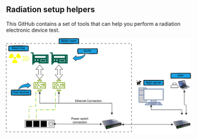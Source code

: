 ## Radiation setup helpers

This GitHub contains a set of tools that can help you perform a radiation electronic device test.


<!DOCTYPE html>
<html lang="en">
<head>
    <title>RadHelper tools usage overview</title>

  <style>
    .light-mode {
      display: none;
    }
    .dark-mode {
      display: block;
    }

    @media (prefers-color-scheme: dark) {
      .light-mode {
        display: block;
      }
      .dark-mode {
        display: none;
      }
    }
  </style>
</head>
<body>
  <img src="radhelper_overview_light.drawio.svg" alt="Light Mode Image" title="Light Mode Image" class="light-mode">
  <img src="radhelper_overview_light.drawio.svg" alt="Dark Mode Image" title="Dark Mode Image" class="dark-mode">
</body>
</html>